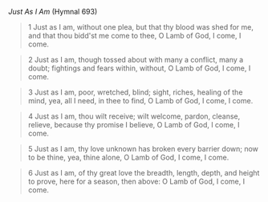 _Just As I Am_ (Hymnal 693)

> 1 
Just as I am, without one plea,
but that thy blood was shed for me,
and that thou bidd'st me come to thee,
O Lamb of God, I come, I come.

> 2
Just as I am, though tossed about
with many a conflict, many a doubt;
fightings and fears within, without,
O Lamb of God, I come, I come.

> 3
Just as I am, poor, wretched, blind;
sight, riches, healing of the mind,
yea, all I need, in thee to find,
O Lamb of God, I come, I come.

> 4
Just as I am, thou wilt receive;
wilt welcome, pardon, cleanse, relieve,
because thy promise I believe,
O Lamb of God, I come, I come.

> 5
Just as I am, thy love unknown
has broken every barrier down;
now to be thine, yea, thine alone,
O Lamb of God, I come, I come.

> 6
Just as I am, of thy great love
the breadth, length, depth, and height to prove,
here for a season, then above:
O Lamb of God, I come, I come.
